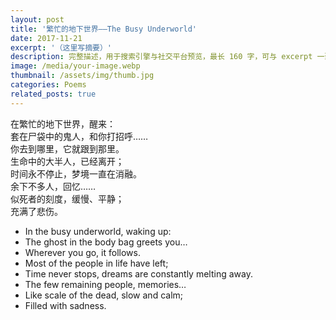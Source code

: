 ```yaml
---
layout: post
title: '繁忙的地下世界——The Busy Underworld'
date: 2017-11-21
excerpt: '（这里写摘要）'
description: 完整描述，用于搜索引擎与社交平台预览，最长 160 字，可与 excerpt 一致
image: /media/your-image.webp
thumbnail: /assets/img/thumb.jpg
categories: Poems
related_posts: true
---
```


在繁忙的地下世界，醒来：  
套在尸袋中的鬼人，和你打招呼……  
你去到哪里，它就跟到那里。  
生命中的大半人，已经离开；  
时间永不停止，梦境一直在消融。  
余下不多人，回忆……  
似死者的刻度，缓慢、平静；  
充满了悲伤。

- In the busy underworld, waking up:
- The ghost in the body bag greets you…
- Wherever you go, it follows.
- Most of the people in life have left;
- Time never stops, dreams are constantly melting away.
- The few remaining people, memories…
- Like scale of the dead, slow and calm;
- Filled with sadness.